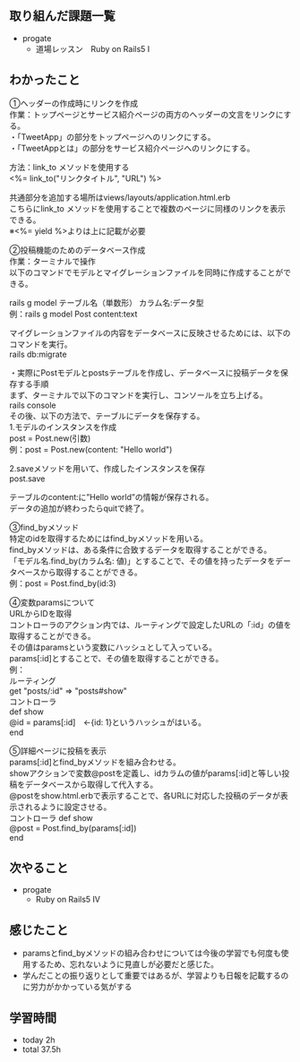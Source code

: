 ## 取り組んだ課題一覧
- progate
  - 道場レッスン　Ruby on Rails5 I
## わかったこと
①ヘッダーの作成時にリンクを作成<br>
作業：トップページとサービス紹介ページの両方のヘッダーの文言をリンクにする。<br>
・「TweetApp」の部分をトップページへのリンクにする。<br>
・「TweetAppとは」の部分をサービス紹介ページへのリンクにする。<br>

方法：link_to メソッドを使用する<br>
<%= link_to("リンクタイトル", "URL") %><br>

共通部分を追加する場所はviews/layouts/application.html.erb<br>
こちらにlink_to メソッドを使用することで複数のページに同様のリンクを表示できる。<br>
※<%= yield %>よりは上に記載が必要<br>

②投稿機能のためのデータベース作成<br>
作業：ターミナルで操作  
以下のコマンドでモデルとマイグレーションファイルを同時に作成することができる。  

rails g model テーブル名（単数形） カラム名:データ型  
例：rails g model Post content:text  
  
マイグレーションファイルの内容をデータベースに反映させるためには、以下のコマンドを実行。  
rails db:migrate  
  
・実際にPostモデルとpostsテーブルを作成し、データベースに投稿データを保存する手順<br>
まず、ターミナルで以下のコマンドを実行し、コンソールを立ち上げる。<br>
rails console<br>
その後、以下の方法で、テーブルにデータを保存する。<br>
1.モデルのインスタンスを作成<br>
post = Post.new(引数)<br>
例：post = Post.new(content: "Hello world")<br>

2.saveメソッドを用いて、作成したインスタンスを保存<br>
post.save<br>

テーブルのcontent:に”Hello world”の情報が保存される。<br>
データの追加が終わったらquitで終了。<br>

③find_byメソッド<br>
特定のidを取得するためにはfind_byメソッドを用いる。<br>
find_byメソッドは、ある条件に合致するデータを取得することができる。<br>
「モデル名.find_by(カラム名: 値)」とすることで、その値を持ったデータをデータベースから取得することができる。<br>
例：post = Post.find_by(id:3)<br>

④変数paramsについて<br>
URLからIDを取得<br>
コントローラのアクション内では、ルーティングで設定したURLの「:id」の値を取得することができる。<br>
その値はparamsという変数にハッシュとして入っている。<br>
params[:id]とすることで、その値を取得することができる。<br>
例：<br>
ルーティング<br>
get "posts/:id" => "posts#show"<br>
コントローラ<br>
def show<br>
@id = params[:id]　←{id: 1}というハッシュがはいる。<br>
end<br>

⑤詳細ページに投稿を表示<br>
params[:id]とfind_byメソッドを組み合わせる。<br>
showアクションで変数@postを定義し、idカラムの値がparams[:id]と等しい投稿をデータベースから取得して代入する。<br>
@postをshow.html.erbで表示することで、各URLに対応した投稿のデータが表示されるように設定させる。<br>
コントローラ def show<br>
@post = Post.find_by(params[:id]) <br>
end<br>

## 次やること
- progate
  - Ruby on Rails5 IV 
## 感じたこと
- paramsとfind_byメソッドの組み合わせについては今後の学習でも何度も使用するため、忘れないように見直しが必要だと感じた。
- 学んだことの振り返りとして重要ではあるが、学習よりも日報を記載するのに労力がかかっている気がする
## 学習時間
- today 2h
- total 37.5h
